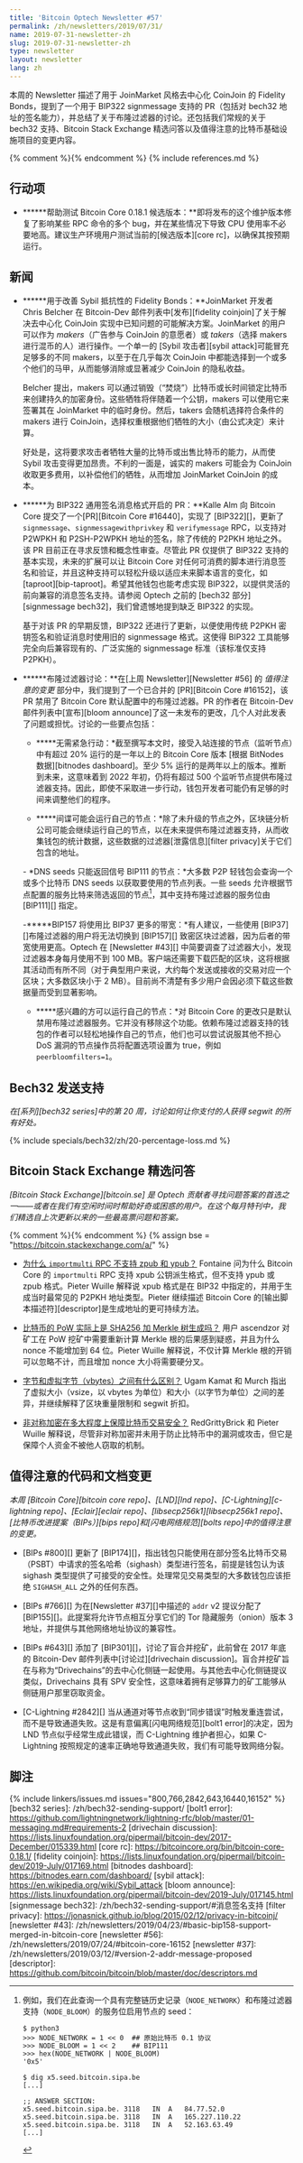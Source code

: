 ```yaml
---
title: 'Bitcoin Optech Newsletter #57'
permalink: /zh/newsletters/2019/07/31/
name: 2019-07-31-newsletter-zh
slug: 2019-07-31-newsletter-zh
type: newsletter
layout: newsletter
lang: zh
---
```

本周的 Newsletter 描述了用于 JoinMarket 风格去中心化 CoinJoin 的 Fidelity Bonds，提到了一个用于 BIP322 signmessage 支持的 PR（包括对 bech32 地址的签名能力），并总结了关于布隆过滤器的讨论。还包括我们常规的关于 bech32 支持、Bitcoin Stack Exchange 精选问答以及值得注意的比特币基础设施项目的变更内容。

{% comment %}<!-- include references.md below the fold but above any Jekyll/Liquid variables-->{% endcomment %}
{% include references.md %}

## 行动项

- **<!--help-test-bitcoin-core-0-18-1-release-candidates-->****帮助测试 Bitcoin Core 0.18.1 候选版本：**即将发布的这个维护版本修复了影响某些 RPC 命令的多个 bug，并在某些情况下导致 CPU 使用率不必要地高。建议生产环境用户测试当前的[候选版本][core rc]，以确保其按预期运行。

## 新闻

- **<!--fidelity-bonds-for-improved-sybil-resistance-->****用于改善 Sybil 抵抗性的 Fidelity Bonds：**JoinMarket 开发者 Chris Belcher 在 Bitcoin-Dev 邮件列表中[发布][fidelity coinjoin]了关于解决去中心化 CoinJoin 实现中已知问题的可能解决方案。JoinMarket 的用户可以作为 *makers*（广告参与 CoinJoin 的意愿者）或 *takers*（选择 makers 进行混币的人）进行操作。一个单一的 [Sybil 攻击者][sybil attack]可能冒充足够多的不同 makers，以至于在几乎每次 CoinJoin 中都能选择到一个或多个他们的马甲，从而能够消除或显著减少 CoinJoin 的隐私收益。

  Belcher 提出，makers 可以通过销毁（“焚烧”）比特币或长时间锁定比特币来创建持久的加密身份。这些牺牲将伴随着一个公钥，makers 可以使用它来签署其在 JoinMarket 中的临时身份。然后，takers 会随机选择符合条件的 makers 进行 CoinJoin，选择权重根据他们牺牲的大小（由公式决定）来计算。

  好处是，这将要求攻击者牺牲大量的比特币或出售比特币的能力，从而使 Sybil 攻击变得更加昂贵。不利的一面是，诚实的 makers 可能会为 CoinJoin 收取更多费用，以补偿他们的牺牲，从而增加 JoinMarket CoinJoin 的成本。

- **<!--pr-opened-for-bip322-generic-signed-message-format-->****为 BIP322 通用签名消息格式开启的 PR：**Kalle Alm 向 Bitcoin Core 提交了一个[PR][Bitcoin Core #16440]，实现了 [BIP322][]，更新了 `signmessage`、`signmessagewithprivkey` 和 `verifymessage` RPC，以支持对 P2WPKH 和 P2SH-P2WPKH 地址的签名，除了传统的 P2PKH 地址之外。该 PR 目前正在寻求反馈和概念性审查。尽管此 PR 仅提供了 BIP322 支持的基本实现，未来的扩展可以让 Bitcoin Core 对任何可消费的脚本进行消息签名和验证，并且这种支持可以轻松升级以适应未来脚本语言的变化，如 [taproot][bip-taproot]。希望其他钱包也能考虑实现 BIP322，以提供灵活的前向兼容的消息签名支持。请参阅 Optech 之前的 [bech32 部分][signmessage bech32]，我们曾遗憾地提到缺乏 BIP322 的实现。

  基于对该 PR 的早期反馈，BIP322 还进行了更新，以便使用传统 P2PKH 密钥签名和验证消息时使用旧的 signmessage 格式。这使得 BIP322 工具能够完全向后兼容现有的、广泛实施的 signmessage 标准（该标准仅支持 P2PKH）。

- **<!--bloom-filter-discussion-->****布隆过滤器讨论：**在[上周 Newsletter][Newsletter #56] 的 *值得注意的变更* 部分中，我们提到了一个已合并的 [PR][Bitcoin Core #16152]，该 PR 禁用了 Bitcoin Core 默认配置中的布隆过滤器。PR 的作者在 Bitcoin-Dev 邮件列表中[宣布][bloom announce]了这一未发布的更改，几个人对此发表了问题或担忧。讨论的一些要点包括：

  - **<!--no-urgent-action-required-->***无需紧急行动：*截至撰写本文时，接受入站连接的节点（监听节点）中有超过 20% 运行的是一年以上的 Bitcoin Core 版本 [根据 BitNodes 数据][bitnodes dashboard]。至少 5% 运行的是两年以上的版本。推断到未来，这意味着到 2022 年初，仍将有超过 500 个监听节点提供布隆过滤器支持。因此，即使不采取进一步行动，钱包开发者可能仍有足够的时间来调整他们的程序。

  - **<!--spies-likely-to-run-their-own-nodes-->***间谍可能会运行自己的节点：*除了未升级的节点之外，区块链分析公司可能会继续运行自己的节点，以在未来提供布隆过滤器支持，从而收集钱包的统计数据，这些数据的过滤器[泄露信息][filter privacy]关于它们包含的地址。

  -**<!--dns-seeds-can-return-only-nodes-signaling-bip111-->** *DNS seeds 只能返回信号 BIP111 的节点：*大多数 P2P 轻钱包会查询一个或多个比特币 DNS seeds 以获取要使用的节点列表。一些 seeds 允许根据节点配置的服务比特来筛选返回的节点[^dns-query]，其中支持布隆过滤器的服务位由 [BIP111][] 指定。

  -**<!--bip157-would-use-more-bandwidth-than-bip37-->***BIP157 将使用比 BIP37 更多的带宽：*有人建议，一些使用 [BIP37][]布隆过滤器的用户将无法切换到 [BIP157][] 致密区块过滤器，因为后者的带宽使用更高。Optech 在 [Newsletter #43][] 中简要调查了过滤器大小，发现过滤器本身每月使用不到 100 MB。客户端还需要下载匹配的区块，这将根据其活动而有所不同（对于典型用户来说，大约每个发送或接收的交易对应一个区块；大多数区块小于 2 MB）。目前尚不清楚有多少用户会因必须下载这些数据量而受到显著影响。

  - **<!--interested-parties-can-run-their-own-nodes-->***感兴趣的方可以运行自己的节点：*对 Bitcoin Core 的更改只是默认禁用布隆过滤器服务。它并没有移除这个功能。依赖布隆过滤器支持的钱包的作者可以轻松地操作自己的节点，他们也可以尝试说服其他不担心 DoS 漏洞的节点操作员将配置选项设置为 true，例如 `peerbloomfilters=1`。

## Bech32 发送支持

*在[系列][bech32 series]中的第 20 周，讨论如何让你支付的人获得 segwit 的所有好处。*

{% include specials/bech32/zh/20-percentage-loss.md %}

## Bitcoin Stack Exchange 精选问答

*[Bitcoin Stack Exchange][bitcoin.se] 是 Optech 贡献者寻找问题答案的首选之一——或者在我们有空闲时间时帮助好奇或困惑的用户。在这个每月特刊中，我们精选自上次更新以来的一些最高票问题和答案。*

{% comment %}<!-- https://bitcoin.stackexchange.com/search?tab=votes&q=created%3a1m..%20is%3aanswer -->{% endcomment %}
{% assign bse = "https://bitcoin.stackexchange.com/a/" %}

- **<!--why-does-the-importmulti-rpc-not-support-zpub-and-ypub-->**[为什么 `importmulti` RPC 不支持 zpub 和 ypub？]({{bse}}89261) Fontaine 问为什么 Bitcoin Core 的 `importmulti` RPC 支持 xpub 公钥派生格式，但不支持 ypub 或 zpub 格式。Pieter Wuille 解释说 xpub 格式是在 BIP32 中指定的，并用于生成当时最常见的 P2PKH 地址类型。Pieter 继续描述 Bitcoin Core 的[输出脚本描述符][descriptor]是生成地址的更可持续方法。

- **<!--is-bitcoin-pow-actually-sha256-merkle-tree-generation-->**[比特币的 PoW 实际上是 SHA256 加 Merkle 树生成吗？]({{bse}}89296) 用户 ascendzor 对矿工在 PoW 挖矿中需要重新计算 Merkle 根的后果感到疑惑，并且为什么 nonce 不能增加到 64 位。Pieter Wuille 解释说，不仅计算 Merkle 根的开销可以忽略不计，而且增加 nonce 大小将需要硬分叉。

- **<!--what-is-the-difference-between-bytes-and-virtual-bytes-vbytes-->**[字节和虚拟字节（vbytes）之间有什么区别？]({{bse}}89385) Ugam Kamat 和 Murch 指出了虚拟大小（vsize，以 vbytes 为单位）和大小（以字节为单位）之间的差异，并继续解释了区块重量限制和 segwit 折扣。

- **<!--to-what-extent-does-asymmetric-cryptography-secure-bitcoin-transactions-->**[非对称加密在多大程度上保障比特币交易安全？]({{bse}}89262) RedGrittyBrick 和 Pieter Wuille 解释说，尽管非对称加密并未用于防止比特币中的漏洞或攻击，但它是保障个人资金不被他人窃取的机制。

## 值得注意的代码和文档变更

*本周 [Bitcoin Core][bitcoin core repo]、[LND][lnd repo]、[C-Lightning][c-lightning repo]、[Eclair][eclair repo]、[libsecp256k1][libsecp256k1 repo]、[比特币改进提案（BIPs）][bips repo]和[闪电网络规范][bolts repo]中的值得注意的变更。*

- [BIPs #800][] 更新了 [BIP174][]，指出钱包只能使用在部分签名比特币交易（PSBT）中请求的签名哈希（sighash）类型进行签名，前提是钱包认为该 sighash 类型提供了可接受的安全性。处理常见交易类型的大多数钱包应该拒绝 `SIGHASH_ALL` 之外的任何东西。

- [BIPs #766][] 为在[Newsletter #37][]中描述的 `addr` v2 提议分配了 [BIP155][]。此提案将允许节点相互分享它们的 Tor 隐藏服务（onion）版本 3 地址，并提供与其他网络地址协议的兼容性。

- [BIPs #643][] 添加了 [BIP301][]，讨论了盲合并挖矿，此前曾在 2017 年底的 Bitcoin-Dev 邮件列表中[讨论过][drivechain discussion]。盲合并挖矿旨在与称为“Drivechains”的去中心化侧链一起使用。与其他去中心化侧链提议类似，Drivechains 具有 SPV 安全性，这意味着拥有足够算力的矿工能够从侧链用户那里窃取资金。

- [C-Lightning #2842][] 当从通道对等节点收到“同步错误”时触发重连尝试，而不是导致通道失败。这是有意偏离[闪电网络规范][bolt1 error]的决定，因为 LND 节点似乎经常生成此错误，而 C-Lightning 维护者担心，如果 C-Lightning 按照规定的速率正确地导致通道失败，我们有可能导致网络分裂。

## 脚注

[^dns-query]:
    例如，我们在此查询一个具有完整链历史记录（`NODE_NETWORK`）和布隆过滤器支持（`NODE_BLOOM`）的服务位启用节点的 seed：

    ```text
    $ python3
    >>> NODE_NETWORK = 1 << 0  ## 原始比特币 0.1 协议
    >>> NODE_BLOOM = 1 << 2    ## BIP111
    >>> hex(NODE_NETWORK | NODE_BLOOM)
    '0x5'

    $ dig x5.seed.bitcoin.sipa.be
    [...]

    ;; ANSWER SECTION:
    x5.seed.bitcoin.sipa.be. 3118	IN	A	84.77.52.0
    x5.seed.bitcoin.sipa.be. 3118	IN	A	165.227.110.22
    x5.seed.bitcoin.sipa.be. 3118	IN	A	52.163.63.49
    [...]
    ```

{% include linkers/issues.md issues="800,766,2842,643,16440,16152" %}
[bech32 series]: /zh/bech32-sending-support/
[bolt1 error]: https://github.com/lightningnetwork/lightning-rfc/blob/master/01-messaging.md#requirements-2
[drivechain discussion]: https://lists.linuxfoundation.org/pipermail/bitcoin-dev/2017-December/015339.html
[core rc]: https://bitcoincore.org/bin/bitcoin-core-0.18.1/
[fidelity coinjoin]: https://lists.linuxfoundation.org/pipermail/bitcoin-dev/2019-July/017169.html
[bitnodes dashboard]: https://bitnodes.earn.com/dashboard/
[sybil attack]: https://en.wikipedia.org/wiki/Sybil_attack
[bloom announce]: https://lists.linuxfoundation.org/pipermail/bitcoin-dev/2019-July/017145.html
[signmessage bech32]: /zh/bech32-sending-support/#消息签名支持
[filter privacy]: https://jonasnick.github.io/blog/2015/02/12/privacy-in-bitcoinj/
[newsletter #43]: /zh/newsletters/2019/04/23/#basic-bip158-support-merged-in-bitcoin-core
[newsletter #56]: /zh/newsletters/2019/07/24/#bitcoin-core-16152
[newsletter #37]: /zh/newsletters/2019/03/12/#version-2-addr-message-proposed
[descriptor]: https://github.com/bitcoin/bitcoin/blob/master/doc/descriptors.md
